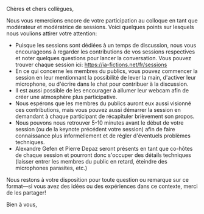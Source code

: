 
Chères et chers collègues,

Nous vous remercions encore de votre participation au colloque en tant que modérateur et modératrice de sessions. Voici quelques points sur lesquels nous voulions attirer votre attention:

- Puisque les sessions sont dédiées à un temps de discussion, nous vous encourageons à regarder les contributions de vos sessions respectives et noter quelques questions pour lancer la conversation. Vous pouvez trouver chaque session ici: https://ia-fictions.net/fr/sessions
- En ce qui concerne les membres du publics, vous pouvez commencer la session en leur mentionnant la possibilité de lever la main, d'activer leur microphone, ou d'écrire dans le chat pour contribuer à la discussion.
- Il est aussi possible de les encourager à allumer leur webcam afin de créer une atmosphère plus participative.
- Nous espérons que les membres du publics auront eux aussi visionné ces contributions, mais vous pouvez aussi démarrer la session en demandant à chaque participant de récapituler brièvement son propos.
- Nous pouvons nous retrouver 5-10 minutes avant le début de votre session (ou de la keynote précédent votre session) afin de faire connaissance plus informellement et de régler d'éventuels problèmes techniques.
- Alexandre Gefen et Pierre Depaz seront présents en tant que co-hôtes de chaque session et pourront donc s'occuper des détails techniques (laisser entrer les membres du public en retard, éteindre des microphones parasites, etc.)

Nous restons à votre disposition pour toute question ou remarque sur ce format—si vous avez des idées ou des expériences dans ce contexte, merci de les partager!

Bien à vous,